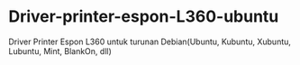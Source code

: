 # Driver-printer-espon-L360-ubuntu
Driver Printer Espon L360 untuk turunan Debian(Ubuntu, Kubuntu, Xubuntu, Lubuntu, Mint, BlankOn, dll)
